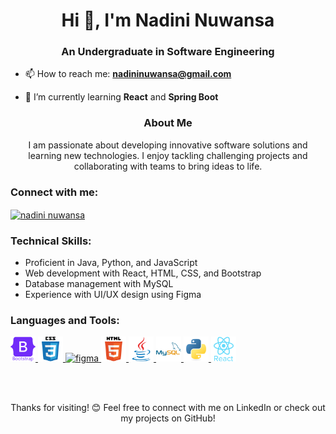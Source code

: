 <h1 align="center">Hi 👋, I'm Nadini Nuwansa</h1>
<h3 align="center">An Undergraduate in Software Engineering</h3>

- 📫 How to reach me: **nadininuwansa@gmail.com**

- 🌱 I’m currently learning **React** and **Spring Boot**



<h3 align="center">About Me</h3>
<p align="center">
  I am passionate about developing innovative software solutions and learning new technologies. I enjoy tackling challenging projects and collaborating with teams to bring ideas to life.
</p>

<h3 align="left">Connect with me:</h3>
<p align="left">
  <a href="https://www.linkedin.com/in/nadini-nuwansa/" target="_blank">
    <img align="center" src="https://raw.githubusercontent.com/rahuldkjain/github-profile-readme-generator/master/src/images/icons/Social/linked-in-alt.svg" alt="nadini nuwansa" height="30" width="40" />
  </a>
</p>

<h3 align="left">Technical Skills:</h3>
<ul>
  <li>Proficient in Java, Python, and JavaScript</li>
  <li>Web development with React, HTML, CSS, and Bootstrap</li>
  <li>Database management with MySQL</li>
  <li>Experience with UI/UX design using Figma</li>
</ul>

<h3 align="left">Languages and Tools:</h3>
<p align="left"> <a href="https://getbootstrap.com" target="_blank" rel="noreferrer"> <img src="https://raw.githubusercontent.com/devicons/devicon/master/icons/bootstrap/bootstrap-plain-wordmark.svg" alt="bootstrap" width="40" height="40"/> </a> <a href="https://www.w3schools.com/css/" target="_blank" rel="noreferrer"> <img src="https://raw.githubusercontent.com/devicons/devicon/master/icons/css3/css3-original-wordmark.svg" alt="css3" width="40" height="40"/> </a> <a href="https://www.figma.com/" target="_blank" rel="noreferrer"> <img src="https://www.vectorlogo.zone/logos/figma/figma-icon.svg" alt="figma" width="40" height="40"/> </a> <a href="https://www.w3.org/html/" target="_blank" rel="noreferrer"> <img src="https://raw.githubusercontent.com/devicons/devicon/master/icons/html5/html5-original-wordmark.svg" alt="html5" width="40" height="40"/> </a> <a href="https://www.java.com" target="_blank" rel="noreferrer"> <img src="https://raw.githubusercontent.com/devicons/devicon/master/icons/java/java-original.svg" alt="java" width="40" height="40"/> </a> <a href="https://www.mysql.com/" target="_blank" rel="noreferrer"> <img src="https://raw.githubusercontent.com/devicons/devicon/master/icons/mysql/mysql-original-wordmark.svg" alt="mysql" width="40" height="40"/> </a> <a href="https://www.python.org" target="_blank" rel="noreferrer"> <img src="https://raw.githubusercontent.com/devicons/devicon/master/icons/python/python-original.svg" alt="python" width="40" height="40"/> </a> <a href="https://reactjs.org/" target="_blank" rel="noreferrer"> <img src="https://raw.githubusercontent.com/devicons/devicon/master/icons/react/react-original-wordmark.svg" alt="react" width="40" height="40"/> </a> </p>


<br>
<br>
<p align="center">Thanks for visiting! 😊 Feel free to connect with me on LinkedIn or check out my projects on GitHub!</p>




















